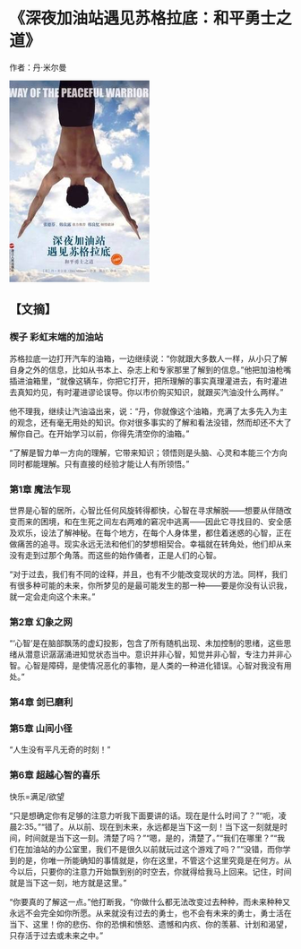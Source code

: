 # 《深夜加油站遇见苏格拉底：和平勇士之道》

作者：丹·米尔曼

![](./src/20250620103501.jpg)
## 【文摘】

### 楔子 彩虹末端的加油站

苏格拉底一边打开汽车的油箱，一边继续说：“你就跟大多数人一样，从小只了解自身之外的信息，比如从书本上、杂志上和专家那里了解到的信息。”他把加油枪嘴插进油箱里，“就像这辆车，你把它打开，把所理解的事实真理灌进去，有时灌进去真知灼见，有时灌进谬论误导。你以市价购买知识，就跟买汽油没什么两样。”

他不理我，继续让汽油溢出来，说：“丹，你就像这个油箱，充满了太多先入为主的观念，还有毫无用处的知识。你对很多事实的了解和看法没错，然而却还不大了解你自己。在开始学习以前，你得先清空你的油箱。”

“了解是智力单一方向的理解，它带来知识；领悟则是头脑、心灵和本能三个方向同时都能理解。只有直接的经验才能让人有所领悟。”

### 第1章 魔法乍现

世界是心智的居所，心智比任何风旋转得都快，心智在寻求解脱——想要从伴随改变而来的困境，和在生死之间左右两难的窘况中逃离——因此它寻找目的、安全感及欢乐，设法了解神秘。在每个地方，在每个人身体里，都住着迷惑的心智，正在做痛苦的追寻。现实永远无法和他们的梦想相契合。幸福就在转角处，他们却从来没有走到过那个角落。而这些的始作俑者，正是人们的心智。

“对于过去，我们有不同的诠释，并且，也有不少能改变现状的方法。同样，我们有很多种可能的未来，你所梦见的是最可能发生的那一种——要是你没有认识我，就一定会走向这个未来。”

### 第2章 幻象之网

“‘心智’是在脑部飘荡的虚幻投影，包含了所有随机出现、未加控制的思绪，这些思绪从潜意识潺潺涌进知觉状态当中。意识并非心智，知觉并非心智，专注力并非心智。心智是障碍，是使情况恶化的事物，是人类的一种进化错误。心智对我没有用处。”

### 第4章 剑已磨利

### 第5章 山间小径

“人生没有平凡无奇的时刻！”

### 第6章 超越心智的喜乐

快乐=满足/欲望

“只是想确定你有足够的注意力听我下面要讲的话。现在是什么时间了？”“呃，凌晨2:35。”“错了。从以前、现在到未来，永远都是当下这一刻！当下这一刻就是时间，时间就是当下这一刻。清楚了吗？”“嗯，是的，清楚了。”“我们在哪里？”“我们在加油站的办公室里，我们不是很久以前就玩过这个游戏了吗？”“没错，而你学到的是，你唯一所能确知的事情就是，你在这里，不管这个这里究竟是在何方。从今以后，只要你的注意力开始飘到别的时空去，你就得给我马上回来。记住，时间就是当下这一刻，地方就是这里。”

“你要真的了解这一点。”他打断我，“你做什么都无法改变过去种种，而未来种种又永远不会完全如你所愿。从来就没有过去的勇士，也不会有未来的勇士，勇士活在当下、这里！你的悲伤、你的恐惧和愤怒、遗憾和内疚、你的羡慕、计划和渴望，只存活于过去或未来之中。”
